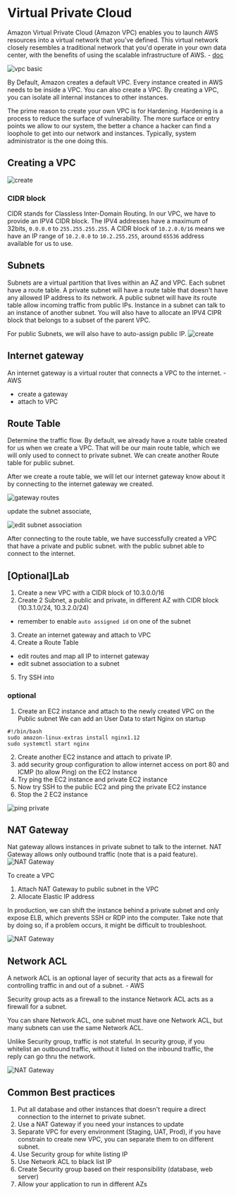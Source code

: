 # Virtual Private Cloud

Amazon Virtual Private Cloud (Amazon VPC) enables you to launch AWS resources into a virtual network that you've defined. This virtual network closely resembles a traditional network that you'd operate in your own data center, with the benefits of using the scalable infrastructure of AWS. - [doc](https://docs.aws.amazon.com/vpc/latest/userguide/what-is-amazon-vpc.html)

![vpc basic](_media/vpc_basic.png)

By Default, Amazon creates a default VPC. Every instance created in AWS needs to be inside a VPC. You can also create a VPC. By creating a VPC, you can isolate all internal instances to other instances.

The prime reason to create your own VPC is for Hardening. Hardening is a process to reduce the surface of vulnerability. The more surface or entry points we allow to our system, the better a chance a hacker can find a loophole to get into our network and instances. Typically, system administrator is the one doing this.

## Creating a VPC

![create](_media/vpc_create.png)

### CIDR block

CIDR stands for Classless Inter-Domain Routing. In our VPC, we have to provide an IPV4 CIDR block. The IPV4 addresses have a maximum of 32bits, `0.0.0.0` to `255.255.255.255`. A CIDR block of `10.2.0.0/16` means we have an IP range of `10.2.0.0` to `10.2.255.255`, around `65536` address available for us to use.

## Subnets

Subnets are a virtual partition that lives within an AZ and VPC.
Each subnet have a route table. A private subnet will have a route table that doesn't have any allowed IP address to its network. A public subnet will have its route table allow incoming traffic from public IPs. Instance in a subnet can talk to an instance of another subnet. You will also have to allocate an IPV4 CIPR block that belongs to a subset of the parent VPC.

For public Subnets, we will also have to auto-assign public IP.
![create](_media/vpc_subnet_assignIP.png)

## Internet gateway

An internet gateway is a virtual router that connects a VPC to the internet. - AWS

- create a gateway
- attach to VPC

## Route Table

Determine the traffic flow. By default, we already have a route table created for us when we create a VPC. That will be our main route table, which we will only used to connect to private subnet. We can create another Route table for public subnet.

After we create a route table, we will let our internet gateway know about it by connecting to the internet gateway we created.

![gateway routes](_media/vpc_routeTable_editRoutes.png)

update the subnet associate,

![edit subnet association](_media/vpc_routeTable_subnetAssociation.png)

After connecting to the route table, we have successfully created a VPC that have a private and public subnet. with the public subnet able to connect to the internet.

## [Optional]Lab

1. Create a new VPC with a CIDR block of 10.3.0.0/16
2. Create 2 Subnet, a public and private, in different AZ with CIDR block (10.3.1.0/24, 10.3.2.0/24)

- remember to enable `auto assigned id` on one of the subnet

3. Create an internet gateway and attach to VPC
4. Create a Route Table

- edit routes and map all IP to internet gateway
- edit subnet association to a subnet

5. Try SSH into

### optional

1. Create an EC2 instance and attach to the newly created VPC on the Public subnet
   We can add an User Data to start Nginx on startup

```
#!/bin/bash
sudo amazon-linux-extras install nginx1.12
sudo systemctl start nginx
```

2. Create another EC2 instance and attach to private IP.
3. add security group configuration to allow internet access on port 80 and ICMP (to allow Ping) on the EC2 Instance
4. Try ping the EC2 instance and private EC2 instance
5. Now try SSH to the public EC2 and ping the private EC2 instance
6. Stop the 2 EC2 instance

![ping private](_media/vpc_ping_private.png)

## NAT Gateway

Nat gateway allows instances in private subnet to talk to the internet. NAT Gateway allows only outbound traffic (note that is a paid feature).
![NAT Gateway](_media/vpc_nat.png)

To create a VPC

1. Attach NAT Gateway to public subnet in the VPC
2. Allocate Elastic IP address

In production, we can shift the instance behind a private subnet and only expose ELB, which prevents SSH or RDP into the computer. Take note that by doing so, if a problem occurs, it might be difficult to troubleshoot.

![NAT Gateway](_media/vpc_elb.png)

## Network ACL

A network ACL is an optional layer of security that acts as a firewall for controlling traffic in and out of a subnet. - AWS

Security group acts as a firewall to the instance Network ACL acts as a firewall for a subnet.

You can share Network ACL, one subnet must have one Network ACL, but many subnets can use the same Network ACL.

Unlike Security group, traffic is not stateful. In security group, if you whitelist an outbound traffic, without it listed on the inbound traffic, the reply can go thru the network.

![NAT Gateway](_media/vpc_nacl.png)

## Common Best practices

1. Put all database and other instances that doesn't require a direct connection to the internet to private subnet.
2. Use a NAT Gateway if you need your instances to update
3. Separate VPC for every environment (Staging, UAT, Prod), if you have constrain to create new VPC, you can separate them to on different subnet.
4. Use Security group for white listing IP
5. Use Network ACL to black list IP
6. Create Security group based on their responsibility (database, web server)
7. Allow your application to run in different AZs

